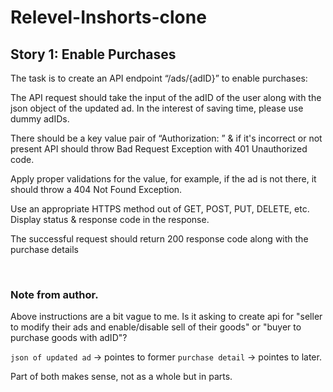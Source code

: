 # Relevel-Inshorts-clone

## Story 1: <b>Enable Purchases</b>

The task is to create an API endpoint “/ads/{adID}” to enable purchases:

The API request should take the input of the adID of the user along with the json object of the updated ad. In the interest of saving time, please use dummy adIDs.

There should be a key value pair of “Authorization: ” & if it's incorrect or not present API should throw Bad Request Exception with 401 Unauthorized code.

Apply proper validations for the value, for example, if the ad is not there, it should throw a 404 Not Found Exception.

Use an appropriate HTTPS method out of GET, POST, PUT, DELETE, etc. Display status & response code in the response.

The successful request should return 200 response code along with the purchase details

<br>

### Note from author.

Above instructions are a bit vague to me. Is it asking to create api for "seller to modify their ads and enable/disable sell of their goods" or "buyer to purchase goods with adID"?

`json of updated ad` -> pointes to former `purchase detail` -> pointes to later.

Part of both makes sense, not as a whole but in parts.
